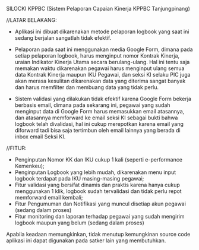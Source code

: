 SILOCKI KPPBC
(Sistem Pelaporan Capaian Kinerja KPPBC Tanjungpinang)


//LATAR BELAKANG:
- Aplikasi ini dibuat dikarenakan metode pelaporan logbook yang saat ini sedang berjalan sangatlah tidak efektif.

- Pelaporan pada saat ini menggunakan media Google Form, dimana pada setiap pelaporan logbook, harus menginput nomor Kontrak Kinerja, uraian Indikator Kinerja Utama secara berulang-ulang. Hal ini tentu saja memakan waktu dikarenakan pegawai harus menginput ulang semua data Kontrak Kinerja maupun IKU Pegawai, dan seksi KI selaku PIC juga akan merasa kesulitan dikarenakan data yang diterima sangat banyak dan harus memfilter dan membuang data yang tidak perlu.

- Sistem validasi yang dilakukan tidak efektif karena Google Form bekerja berbasis email, dimana pada sekarang ini, pegawai yang sudah menginput data di Google Form harus memasukkan email atasannya, dan atasannya memforward ke email seksi KI sebagai bukti bahwa logbook telah divalidasi, hal ini cukup merepotkan karena email yang diforward tadi bisa saja tertimbun oleh email lainnya yang berada di inbox email Seksi KI.

//FITUR:
- Penginputan Nomor KK dan IKU cukup 1 kali (seperti e-performance Kemenkeu);
- Penginputan Logbook yang lebih mudah, dikarenakan menu input logbook terdapat pada IKU masing-masing pegawai;
- Fitur validasi yang bersifat dinamis dan praktis karena hanya cukup menggunakan 1 klik, logbook sudah tervalidasi dan tidak perlu repot memforward email kembali;
- Fitur Pengumuman dan Notifikasi yang muncul disetiap akun pegawai (sedang dalam proses)
- Fitur monitoring dan laporan terhadap pegawai yang sudah mengirim logbook maupun yang belum (sedang dalam proses)


Apabila keadaan memungkinkan, tidak menutup kemungkinan source code aplikasi ini dapat digunakan pada satker lain yang membutuhkan.
